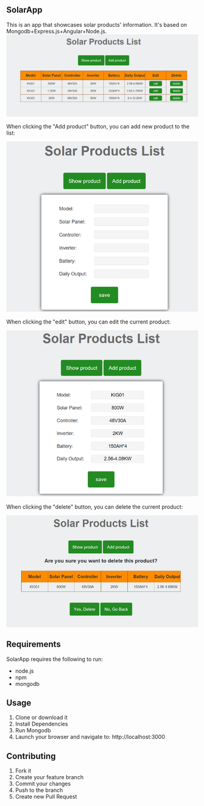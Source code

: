 <h2>SolarApp</h2>
This is an app that showcases solar products' information. It's based on Mongodb+Express.js+Angular+Node.js.
<img src="public/images/solar1.png" >
<p>When clicking the "Add product" button, you can add new product to the list:</p>
<img src="public/images/solar2.png" >
<p>When clicking the "edit" button, you can edit the current product:<p>
<img src="public/images/solar3.png" >
<p>When clicking the "delete" button, you can delete the current product:</p>
<img src="public/images/solar4.png" >

<h2>Requirements</h2>
<p>SolarApp requires the following to run:</p>
<ul>
  <li>node.js</li>
  <li>npm</li>
  <li>mongodb</li>
</ul>

<h2>Usage</h2>
<ol>
  <li>Clone or download it</li>
  <li>Install Dependencies</li>
  <li>Run Mongodb</li>
  <li>Launch your browser and navigate to: http://localhost:3000</li>
</ol>

<h2>Contributing</h2>
<ol>
  <li>Fork it</li>
  <li>Create your feature branch</li>
  <li>Commit your changes</li>
  <li>Push to the branch</li>
  <li>Create new Pull Request</li>
</ol>
